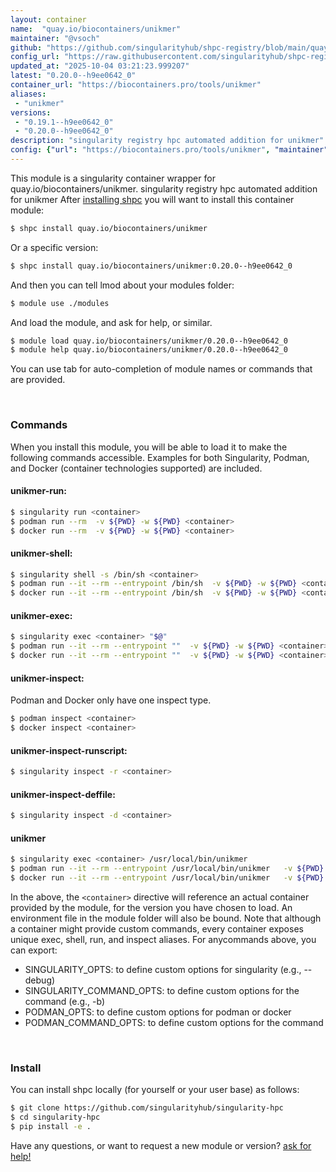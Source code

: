 ```yaml
---
layout: container
name:  "quay.io/biocontainers/unikmer"
maintainer: "@vsoch"
github: "https://github.com/singularityhub/shpc-registry/blob/main/quay.io/biocontainers/unikmer/container.yaml"
config_url: "https://raw.githubusercontent.com/singularityhub/shpc-registry/main/quay.io/biocontainers/unikmer/container.yaml"
updated_at: "2025-10-04 03:21:23.999207"
latest: "0.20.0--h9ee0642_0"
container_url: "https://biocontainers.pro/tools/unikmer"
aliases:
 - "unikmer"
versions:
 - "0.19.1--h9ee0642_0"
 - "0.20.0--h9ee0642_0"
description: "singularity registry hpc automated addition for unikmer"
config: {"url": "https://biocontainers.pro/tools/unikmer", "maintainer": "@vsoch", "description": "singularity registry hpc automated addition for unikmer", "latest": {"0.20.0--h9ee0642_0": "sha256:92654c4223ba021d9d11493de3d1aae84cef2710037a8d052cd33ed4cea29136"}, "tags": {"0.19.1--h9ee0642_0": "sha256:b9f679628a5bdc11889906695b7fc95ba6b59cee13e4ea75a5902ee0fbbce1d3", "0.20.0--h9ee0642_0": "sha256:92654c4223ba021d9d11493de3d1aae84cef2710037a8d052cd33ed4cea29136"}, "docker": "quay.io/biocontainers/unikmer", "aliases": {"unikmer": "/usr/local/bin/unikmer"}}
---
```


This module is a singularity container wrapper for quay.io/biocontainers/unikmer.
singularity registry hpc automated addition for unikmer
After [installing shpc](#install) you will want to install this container module:


```bash
$ shpc install quay.io/biocontainers/unikmer
```

Or a specific version:

```bash
$ shpc install quay.io/biocontainers/unikmer:0.20.0--h9ee0642_0
```

And then you can tell lmod about your modules folder:

```bash
$ module use ./modules
```

And load the module, and ask for help, or similar.

```bash
$ module load quay.io/biocontainers/unikmer/0.20.0--h9ee0642_0
$ module help quay.io/biocontainers/unikmer/0.20.0--h9ee0642_0
```

You can use tab for auto-completion of module names or commands that are provided.

<br>

### Commands

When you install this module, you will be able to load it to make the following commands accessible.
Examples for both Singularity, Podman, and Docker (container technologies supported) are included.

#### unikmer-run:

```bash
$ singularity run <container>
$ podman run --rm  -v ${PWD} -w ${PWD} <container>
$ docker run --rm  -v ${PWD} -w ${PWD} <container>
```

#### unikmer-shell:

```bash
$ singularity shell -s /bin/sh <container>
$ podman run --it --rm --entrypoint /bin/sh  -v ${PWD} -w ${PWD} <container>
$ docker run --it --rm --entrypoint /bin/sh  -v ${PWD} -w ${PWD} <container>
```

#### unikmer-exec:

```bash
$ singularity exec <container> "$@"
$ podman run --it --rm --entrypoint ""  -v ${PWD} -w ${PWD} <container> "$@"
$ docker run --it --rm --entrypoint ""  -v ${PWD} -w ${PWD} <container> "$@"
```

#### unikmer-inspect:

Podman and Docker only have one inspect type.

```bash
$ podman inspect <container>
$ docker inspect <container>
```

#### unikmer-inspect-runscript:

```bash
$ singularity inspect -r <container>
```

#### unikmer-inspect-deffile:

```bash
$ singularity inspect -d <container>
```


#### unikmer

```bash
$ singularity exec <container> /usr/local/bin/unikmer
$ podman run --it --rm --entrypoint /usr/local/bin/unikmer   -v ${PWD} -w ${PWD} <container> -c " $@"
$ docker run --it --rm --entrypoint /usr/local/bin/unikmer   -v ${PWD} -w ${PWD} <container> -c " $@"
```



In the above, the `<container>` directive will reference an actual container provided
by the module, for the version you have chosen to load. An environment file in the
module folder will also be bound. Note that although a container
might provide custom commands, every container exposes unique exec, shell, run, and
inspect aliases. For anycommands above, you can export:

 - SINGULARITY_OPTS: to define custom options for singularity (e.g., --debug)
 - SINGULARITY_COMMAND_OPTS: to define custom options for the command (e.g., -b)
 - PODMAN_OPTS: to define custom options for podman or docker
 - PODMAN_COMMAND_OPTS: to define custom options for the command

<br>

### Install

You can install shpc locally (for yourself or your user base) as follows:

```bash
$ git clone https://github.com/singularityhub/singularity-hpc
$ cd singularity-hpc
$ pip install -e .
```

Have any questions, or want to request a new module or version? [ask for help!](https://github.com/singularityhub/singularity-hpc/issues)